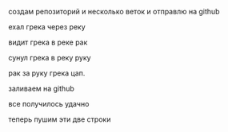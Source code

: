 создам репозиторий и несколько веток и отправлю на github

ехал грека через реку

видит грека в реке рак 

сунул грека в реку руку

рак за руку грека цап.

заливаем на github

все получилось удачно

теперь пушим эти две строки
